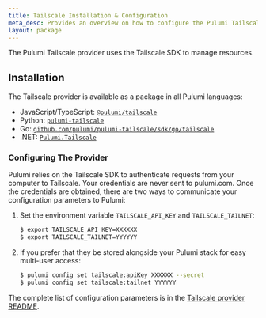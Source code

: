 ```yaml
---
title: Tailscale Installation & Configuration
meta_desc: Provides an overview on how to configure the Pulumi Tailscale Provider.
layout: package
---
```


The Pulumi Tailscale provider uses the Tailscale SDK to manage resources.

## Installation

The Tailscale provider is available as a package in all Pulumi languages:

* JavaScript/TypeScript: [`@pulumi/tailscale`](https://www.npmjs.com/package/@pulumi/tailscale)
* Python: [`pulumi-tailscale`](https://pypi.org/project/pulumi-tailscale/)
* Go: [`github.com/pulumi/pulumi-tailscale/sdk/go/tailscale`](https://github.com/pulumi/pulumi-tailscale)
* .NET: [`Pulumi.Tailscale`](https://www.nuget.org/packages/Pulumi.Tailscale)

### Configuring The Provider

Pulumi relies on the Tailscale SDK to authenticate requests from your computer to Tailscale. Your credentials are never sent
to pulumi.com. Once the credentials are obtained, there are two ways to communicate your configuration parameters to Pulumi:

1. Set the environment variable `TAILSCALE_API_KEY` and `TAILSCALE_TAILNET`:

    ```bash
    $ export TAILSCALE_API_KEY=XXXXXX
    $ export TAILSCALE_TAILNET=YYYYYY
    ```

2. If you prefer that they be stored alongside your Pulumi stack for easy multi-user access:

    ```bash
    $ pulumi config set tailscale:apiKey XXXXXX --secret
    $ pulumi config set tailscale:tailnet YYYYYY
    ```

 The complete list of
configuration parameters is in the [Tailscale provider README](https://github.com/pulumi/pulumi-tailscale/blob/master/README.md).
